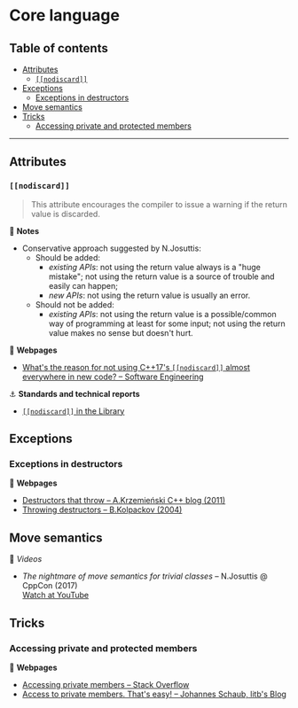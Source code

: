 # Core language

## Table of contents

* [Attributes](#attributes)
	* [`[[nodiscard]]`](#nodiscard)
* [Exceptions](#exceptions)
	* [Exceptions in destructors](#exceptions-in-destructors)
* [Move semantics](#move-semantics)
* [Tricks](#tricks)
	* [Accessing private and protected members](#accessing-private-and-protected-members)

---

## Attributes

### `[[nodiscard]]`

> This attribute encourages the compiler to issue a warning if the return value is discarded.

:memo: **Notes**

* Conservative approach suggested by N.Josuttis:
	* Should be added:
		* *existing APIs*: not using the return value always is a "huge mistake"; not using the return value is a source of trouble and easily can happen;
		* *new APIs*: not using the return value is usually an error.
	* Should not be added:
		* *existing APIs*: not using the return value is a possible/common way of programming at least for some input; not using the return value makes no sense but doesn't hurt.

:link: **Webpages**

* [What's the reason for not using C++17's `[[nodiscard]]` almost everywhere in new code? &ndash; Software Engineering](https://softwareengineering.stackexchange.com/questions/363169/whats-the-reason-for-not-using-c17s-nodiscard-almost-everywhere-in-new-c)


:anchor: **Standards and technical reports**

* [`[[nodiscard]]` in the Library](http://www.open-std.org/jtc1/sc22/wg21/docs/papers/2017/p0600r0.pdf)

## Exceptions

### Exceptions in destructors

:link: **Webpages**

* [Destructors that throw &ndash; A.Krzemie&nacute;ski C++ blog (2011)](https://akrzemi1.wordpress.com/2011/09/21/destructors-that-throw/)
* [Throwing destructors &ndash; B.Kolpackov (2004)](https://www.kolpackov.net/projects/c++/eh/dtor-1.xhtml)

## Move semantics

:movie_camera: *Videos*

* *The nightmare of move semantics for trivial classes* &ndash; N.Josuttis @ CppCon (2017)\
[Watch at YouTube](https://www.youtube.com/watch?v=PNRju6_yn3o)

## Tricks

### Accessing private and protected members

:link: **Webpages**

* [Accessing private members &ndash; Stack Overflow](https://stackoverflow.com/questions/726096/accessing-private-members)
* [Access to private members. That's easy! &ndash; Johannes Schaub, litb's Blog](https://bloglitb.blogspot.com/2010/07/access-to-private-members-thats-easy.html)
